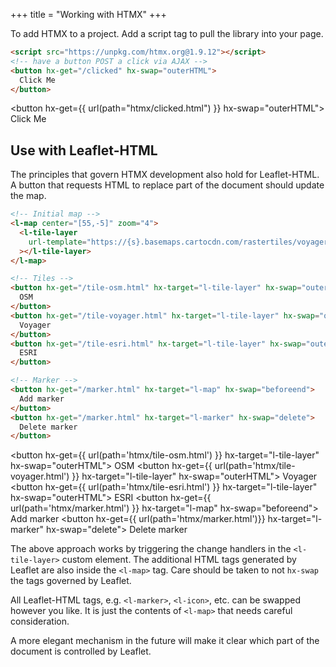 +++
title = "Working with HTMX"
+++

To add HTMX to a project.
Add a script tag to pull the library into your page.

```html
<script src="https://unpkg.com/htmx.org@1.9.12"></script>
<!-- have a button POST a click via AJAX -->
<button hx-get="/clicked" hx-swap="outerHTML">
  Click Me
</button>
```

<script src="https://unpkg.com/htmx.org@1.9.12"></script>
<button hx-get={{ url(path="htmx/clicked.html") }} hx-swap="outerHTML">
  Click Me
</button>

## Use with Leaflet-HTML

The principles that govern HTMX development also hold for Leaflet-HTML.
A button that requests HTML to replace part of the document should update the map.

```html
<!-- Initial map -->
<l-map center="[55,-5]" zoom="4">
  <l-tile-layer
    url-template="https://{s}.basemaps.cartocdn.com/rastertiles/voyager/{z}/{x}/{y}{r}.png"
  ></l-tile-layer>
</l-map>

<!-- Tiles -->
<button hx-get="/tile-osm.html" hx-target="l-tile-layer" hx-swap="outerHTML">
  OSM
</button>
<button hx-get="/tile-voyager.html" hx-target="l-tile-layer" hx-swap="outerHTML">
  Voyager
</button>
<button hx-get="/tile-esri.html" hx-target="l-tile-layer" hx-swap="outerHTML">
  ESRI
</button>

<!-- Marker -->
<button hx-get="/marker.html" hx-target="l-map" hx-swap="beforeend">
  Add marker
</button>
<button hx-get="/marker.html" hx-target="l-marker" hx-swap="delete">
  Delete marker
</button>
```

<l-map center="[55,-5]" zoom="4">
  <l-tile-layer
    url-template="https://{s}.basemaps.cartocdn.com/rastertiles/voyager/{z}/{x}/{y}{r}.png"
  ></l-tile-layer>
  <l-circle radius="10000.0" lat-lng="[55, -5]"></l-circle>
  <l-rectangle lat-lng="[[53, -5], [54, -6]]" color="hotpink"></l-rectangle>
  <l-polyline line-cap="square" lat-lng="[[55, -5], [55, -7]]"></l-polyline>
</l-map>

<button hx-get={{ url(path='htmx/tile-osm.html') }} hx-target="l-tile-layer" hx-swap="outerHTML">
  OSM
</button>
<button hx-get={{ url(path='htmx/tile-voyager.html') }} hx-target="l-tile-layer" hx-swap="outerHTML">
  Voyager
</button>
<button hx-get={{ url(path='htmx/tile-esri.html') }} hx-target="l-tile-layer" hx-swap="outerHTML">
  ESRI
</button>
<button hx-get={{ url(path='htmx/marker.html') }} hx-target="l-map" hx-swap="beforeend">
  Add marker
</button>
<button hx-get={{ url(path='htmx/marker.html')}} hx-target="l-marker" hx-swap="delete">
  Delete marker
</button>

The above approach works by triggering the change handlers in the `<l-tile-layer>` custom element.
The additional HTML tags generated by Leaflet are also inside the `<l-map>` tag.
Care should be taken to not `hx-swap` the tags governed by Leaflet.

All Leaflet-HTML tags, e.g. `<l-marker>`, `<l-icon>`, etc. can be swapped however you like.
It is just the contents of `<l-map>` that needs careful consideration.

A more elegant mechanism in the future will make it clear which part of the document is controlled by Leaflet.


